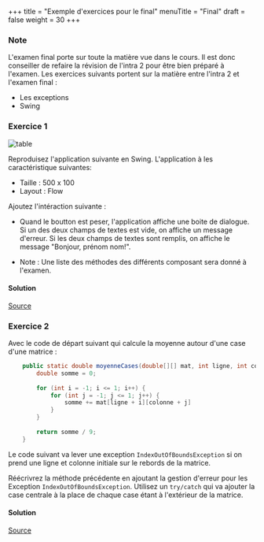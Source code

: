 +++
title = "Exemple d'exercices pour le final"
menuTitle = "Final"
draft = false
weight = 30
+++

### Note
L'examen final porte sur toute la matière vue dans le cours. Il est donc conseiller de refaire la révision de l'intra 2 pour être bien préparé à l'examen. Les exercices suivants portent sur la matière entre l'intra 2 et l'examen final :

* Les exceptions
* Swing

### Exercice 1

![table](/INF111/images/finalApp.png?width=40pc)

Reproduisez l'application suivante en Swing.
L'application à les caractéristique suivantes:

* Taille : 500 x 100
* Layout : Flow

Ajoutez l'intéraction suivante :
* Quand le boutton est peser, l'application affiche une boite de dialogue. Si un des deux champs de textes est vide, on affiche un message d'erreur. Si les deux champs de textes sont remplis, on affiche le message "Bonjour, prénom nom!".

* Note : Une liste des méthodes des différents composant sera donné à l'examen.

#### Solution
[Source](/INF111/sources/ApplicationRevFinal.java)


### Exercice 2
Avec le code de départ suivant qui calcule la moyenne autour d'une case d'une matrice :

```java
    public static double moyenneCases(double[][] mat, int ligne, int colonne){
        double somme = 0;
        
        for (int i = -1; i <= 1; i++) {
            for (int j = -1; j <= 1; j++) {
                somme += mat[ligne + i][colonne + j]
            }
        }
        
        return somme / 9;
    }
```

Le code suivant va lever une exception `IndexOutOfBoundsException` si on prend une ligne et colonne initiale sur le rebords de la matrice.

Réécrivrez la méthode précédente en ajoutant la gestion d'erreur pour les Exception `IndexOutOfBoundsException`. Utilisez un `try/catch` qui va ajouter la case centrale à la place de chaque case étant à l'extérieur de la matrice.

#### Solution
[Source](/INF111/sources/ExceptionRevFinal.java)
